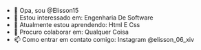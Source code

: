- 👋 Opa, sou @Elisson15
- 👀 Estou interessado em: Engenharia De Software 
- 🌱 Atualmente estou aprendendo: Html E Css
- 💞️ Procuro colaborar em: Qualquer Coisa
- 📫 Como entrar em contato comigo: Instagram @elisson_06_xiv
